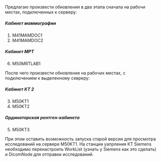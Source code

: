 Предлагаю произвести обновления в два этапа сначала на рабочи местах, подключенных к серверу:
##### Кабинет маммографии 
1. M41MAMDOC1
2. M41MAMDOC2
##### Кабинет МРТ
6. M50MRTLAB1 

После чего произвести обновление на рабочих местах, с подключением к выделенному севреру:
##### Кабинет КТ 2
3. M50KT1
4. M50KT2
##### Ординаторская рентген-кабинета
5. M50KT3

При этом оставить возможность запуска старой версии для просмотра исследований на сервере M50KT1.
На станции уапрления КТ Siemens необходимо перенастроить WorkList (узнать у Siemens как это сделать) и DicomNode для отправки исследований.